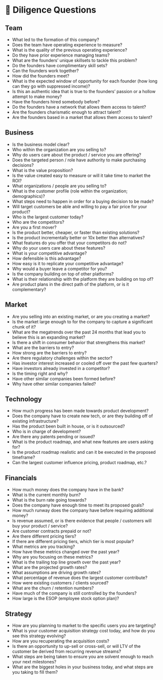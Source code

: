 # 🔖 Diligence Questions

## Team

* What led to the formation of this company?
* Does the team have operating experience to measure?
* What is the quality of the previous operating experience?
* Do they have prior experience managing teams?
* What are the founders’ unique skillsets to tackle this problem?
* Do the founders have complimentary skill sets?
* Can the founders work together?
* How did the founders meet?
* What is the expected window of opportunity for each founder \(how long can they go with suppressed income\)?
* Is this an authentic idea that is true to the founders’ passion or a hollow attempt to make money?
* Have the founders hired somebody before?
* Do the founders have a network that allows them access to talent?
* Are the founders charismatic enough to attract talent?
* Are the founders based in a market that allows them access to talent?

## Business 

* Is the business model clear?
* Who within the organization are you selling to?
* Why do users care about the product / service you are offering?
* Does the targeted person / role have authority to make purchasing decisions?
* What is the value proposition?
* Is the value created easy to measure or will it take time to market the ROI?
* What organizations / people are you selling to?
* What is the customer profile \(role within the organization; demographics\)?
* What steps need to happen in order for a buying decision to be made?
* Will target customers be able and willing to pay a fair price for your product?
* Who is the largest customer today?
* Who are the competitors?
* Are you a first mover?
* Is the product better, cheaper, or faster than existing solutions?
* Is the product incrementally better or 10x better than alternatives?
* What features do you offer that your competitors do not?
* Why do your users care about these features?
* What is your competitive advantage?
* How defensible is this advantage?
* How easy is it to replicate your competitive advantage?
* Why would a buyer leave a competitor for you?
* Is the company building on top of other platforms?
* What is their relationship with the platform they are building on top of?
* Are product plans in the direct path of the platform, or is it complementary?

## Market

* Are you selling into an existing market, or are you creating a market?
* Is the market large enough to for the company to capture a significant chunk of it?
* What are the megatrends over the past 24 months that lead you to believe this is an expanding market?
* Is there a shift in consumer behavior that strengthens this market?
* What are the barriers to entry?
* How strong are the barriers to entry?
* Are there regulatory challenges within the sector?
* Has investor interest increased or cooled off over the past few quarters?
* Have investors already invested in a competitor?
* Is the timing right and why?
* Have other similar companies been formed before?
* Why have other similar companies failed?

## Technology

* How much progress has been made towards product development?
* Does the company have to create new tech, or are they building off of existing infrastructure?
* Has the product been built in house, or is it outsourced?
* Who is in charge of development?
* Are there any patents pending or issued?
* What is the product roadmap, and what new features are users asking for?
* Is the product roadmap realistic and can it be executed in the proposed timeframe?
* Can the largest customer influence pricing, product roadmap, etc.?

## Financials 

* How much money does the company have in the bank?
* What is the current monthly burn?
* What is the burn rate going towards?
* Does the company have enough time to meet its proposed goals?
* How much runway does the company have before requiring additional money?
* Is revenue assumed, or is there evidence that people / customers will buy your product / service?
* Are customer contracts prepaid or not?
* Are there different pricing tiers?
* If there are different pricing tiers, which tier is most popular?
* What metrics are you tracking?
* How have these metrics changed over the past year?
* Why are you focusing on these metrics?
* What is the trailing top line growth over the past year?
* What are the projected growth rates?
* What assumptions are driving growth rates?
* What percentage of revenue does the largest customer contribute?
* How were existing customers / clients sourced?
* What are the churn / retention numbers?
* Have much of the company is still controlled by the founders?
* How large is the ESOP \(employee stock option plan\)?

## Strategy

* How are you planning to market to the specific users you are targeting?
* What is your customer acquisition strategy cost today, and how do you see this strategy evolving?
* How are you recuperating the acquisition costs?
* Is there an opportunity to up-sell or cross-sell, or will LTV of the customer be derived from recurring revenue streams?
* What steps are being taken to ensure you are solvent enough to reach your next milestones?
* What are the biggest holes in your business today, and what steps are you taking to fill them?

